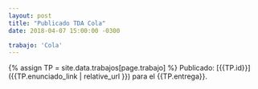 ```yaml
---
layout: post
title: "Publicado TDA Cola"
date: 2018-04-07 15:00:00 -0300

trabajo: 'Cola'
---
```

{% assign TP = site.data.trabajos[page.trabajo] %}
Publicado: [{{TP.id}}]({{TP.enunciado_link | relative_url }}) para el {{TP.entrega}}.
